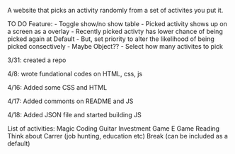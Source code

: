 A website that picks an activity randomly from a set of activites you put it. 

TO DO Feature:
    - Toggle show/no show table 
    - Picked activity shows up on a screen as a overlay
    - Recently picked activty has lower chance of being picked again at Default
        - But, set priority to alter the likelihood of being picked consectively
        - Maybe Object??
    - Select how many activites to pick

3/31: created a repo

4/8: wrote fundational codes on HTML, css, js

4/16: Added some CSS and HTML

4/17: Added commonts on README and JS

4/18: Added JSON file and started building JS

List of activities: 
    Magic
    Coding
    Guitar
    Investment
    Game 
    E Game
    Reading
    Think about Carrer (job hunting, education etc)
    Break (can be included as a default)
